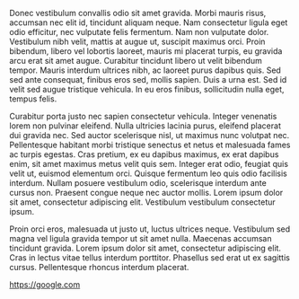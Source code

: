 Donec vestibulum convallis odio sit amet gravida. Morbi mauris risus, accumsan nec elit id, tincidunt aliquam neque. Nam consectetur ligula eget odio efficitur, nec vulputate felis fermentum. Nam non vulputate dolor. Vestibulum nibh velit, mattis at augue ut, suscipit maximus orci. Proin bibendum, libero vel lobortis laoreet, mauris mi placerat turpis, eu gravida arcu erat sit amet augue. Curabitur tincidunt libero ut velit bibendum tempor. Mauris interdum ultrices nibh, ac laoreet purus dapibus quis. Sed sed ante consequat, finibus eros sed, mollis sapien. Duis a urna est. Sed id velit sed augue tristique vehicula. In eu eros finibus, sollicitudin nulla eget, tempus felis.

Curabitur porta justo nec sapien consectetur vehicula. Integer venenatis lorem non pulvinar eleifend. Nulla ultricies lacinia purus, eleifend placerat dui gravida nec. Sed auctor scelerisque nisl, ut maximus nunc volutpat nec. Pellentesque habitant morbi tristique senectus et netus et malesuada fames ac turpis egestas. Cras pretium, ex eu dapibus maximus, ex erat dapibus enim, sit amet maximus metus velit quis sem. Integer erat odio, feugiat quis velit ut, euismod elementum orci. Quisque fermentum leo quis odio facilisis interdum. Nullam posuere vestibulum odio, scelerisque interdum ante cursus non. Praesent congue neque nec auctor mollis. Lorem ipsum dolor sit amet, consectetur adipiscing elit. Vestibulum vestibulum consectetur ipsum.

Proin orci eros, malesuada ut justo ut, luctus ultrices neque. Vestibulum sed magna vel ligula gravida tempor ut sit amet nulla. Maecenas accumsan tincidunt gravida. Lorem ipsum dolor sit amet, consectetur adipiscing elit. Cras in lectus vitae tellus interdum porttitor. Phasellus sed erat ut ex sagittis cursus. Pellentesque rhoncus interdum placerat.

<https://google.com>